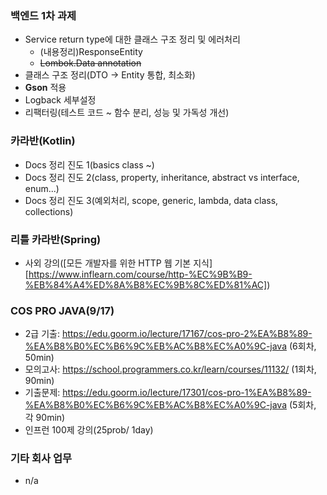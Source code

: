 ### 백엔드 1차 과제
- Service return type에 대한 클래스 구조 정리 및 에러처리
  - (내용정리)ResponseEntity
  - ~~Lombok.Data annotation~~
- 클래스 구조 정리(DTO -> Entity 통합, 최소화)
- **Gson** 적용
- Logback 세부설정
- 리팩터링(테스트 코드 ~ 함수 분리, 성능 및 가독성 개선)
  
### 카라반(Kotlin)
- Docs 정리 진도 1(basics class ~)
- Docs 정리 진도 2(class, property, inheritance, abstract vs interface, enum...)
- Docs 정리 진도 3(예외처리, scope, generic, lambda, data class, collections)

### 리틀 카라반(Spring)
- 사외 강의([모든 개발자를 위한 HTTP 웹 기본 지식][https://www.inflearn.com/course/http-%EC%9B%B9-%EB%84%A4%ED%8A%B8%EC%9B%8C%ED%81%AC])

### COS PRO JAVA(9/17)
- 2급 기출: https://edu.goorm.io/lecture/17167/cos-pro-2%EA%B8%89-%EA%B8%B0%EC%B6%9C%EB%AC%B8%EC%A0%9C-java (6회차, 50min)
- 모의고사: https://school.programmers.co.kr/learn/courses/11132/ (1회차, 90min)
- 기출문제: https://edu.goorm.io/lecture/17301/cos-pro-1%EA%B8%89-%EA%B8%B0%EC%B6%9C%EB%AC%B8%EC%A0%9C-java (5회차, 각 90min)
- 인프런 100제 강의(25prob/ 1day)

### 기타 회사 업무
- n/a